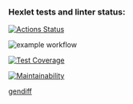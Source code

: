 ### Hexlet tests and linter status:
[![Actions Status](https://github.com/fyodor91/python-project-50/workflows/hexlet-check/badge.svg)](https://github.com/fyodor91/python-project-50/actions)

![example workflow](https://github.com/fyodor91/python-project-50/actions/workflows/my_workflow.yml/badge.svg)

[![Test Coverage](https://api.codeclimate.com/v1/badges/3157b4986130a9103b59/test_coverage)](https://codeclimate.com/github/fyodor91/python-project-50/test_coverage)

[![Maintainability](https://api.codeclimate.com/v1/badges/3157b4986130a9103b59/maintainability)](https://codeclimate.com/github/fyodor91/python-project-50/maintainability)

[gendiff](https://asciinema.org/a/596685)
